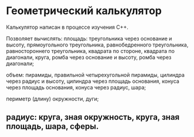 # Геометрический калькулятор
Калькулятор написан в процессе изучения C++.

Позволяет вычислять:
площадь:
треугольника через основание и высоту,
прямоугольного треугольника,
равнобедренного треугольника,
равностороннего треугольника,
квадрата по стороне,
квадрата по диагонали,
круга,
ромба через основание и высоту,
ромба через диагонали;


объем:
пирамиды,
правильной четырехугольной пирамиды,
цилиндра через радиус и высоту,
цилиндра через площадь основания,
конуса через площадь основания,
конуса через радиус,
шара;

периметр (длину)
окружности,
дуги;

радиус:
круга, зная окружность,
круга, зная площадь,
шара, сферы.
-
